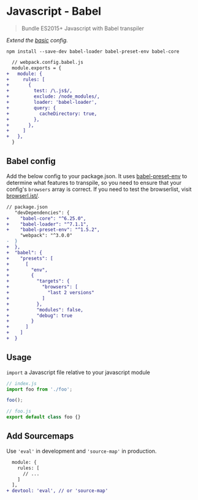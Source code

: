 # Javascript - Babel
> Bundle ES2015+ Javascript with Babel transpiler

*Extend the [basic](https://github.com/mrmartineau/webpack-recipes/blob/master/basic/webpack.config.babel.js) config.*

```
npm install --save-dev babel-loader babel-preset-env babel-core
```

```diff
  // webpack.config.babel.js
  module.exports = {
+   module: {
+     rules: [
+       {
+         test: /\.js$/,
+         exclude: /node_modules/,
+         loader: 'babel-loader',
+         query: {
+           cacheDirectory: true,
+         },
+       },
+     ]
+   },
  }
```

## Babel config
Add the below config to your package.json. It uses [babel-preset-env](https://babeljs.io/docs/plugins/preset-env/) to determine what features to transpile, so you need to ensure that your config's `browsers` array is correct. If you need to test the browserlist, visit [browserl.ist/](http://browserl.ist).

```diff
// package.json
   "devDependencies": {
+    "babel-core": "^6.25.0",
+    "babel-loader": "^7.1.1",
+    "babel-preset-env": "^1.5.2",
     "webpack": "^3.0.0"
-  }
+  },
+  "babel": {
+    "presets": [
+      [
+        "env",
+        {
+          "targets": {
+            "browsers": [
+              "last 2 versions"
+            ]
+          },
+          "modules": false,
+          "debug": true
+        }
+      ]
+    ]
+  }
```

## Usage
`import` a Javascript file relative to your javascript module

```js
// index.js
import foo from './foo';

foo();

// foo.js
export default class foo {}
```

## Add Sourcemaps
Use `'eval'` in development and `'source-map'` in production.

```diff
  module: {
    rules: [
      // ...
    ]
  ],
+ devtool: 'eval', // or 'source-map'
```

